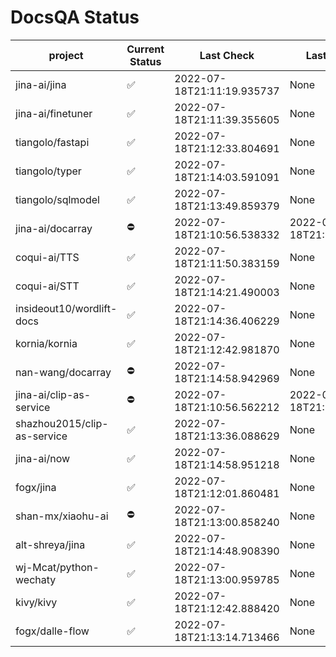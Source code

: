 # DocsQA Status

|          project          |Current Status|        Last Check        |      Last Downtime       |
|---------------------------|--------------|--------------------------|--------------------------|
|jina-ai/jina               |✅            |2022-07-18T21:11:19.935737|None                      |
|jina-ai/finetuner          |✅            |2022-07-18T21:11:39.355605|None                      |
|tiangolo/fastapi           |✅            |2022-07-18T21:12:33.804691|None                      |
|tiangolo/typer             |✅            |2022-07-18T21:14:03.591091|None                      |
|tiangolo/sqlmodel          |✅            |2022-07-18T21:13:49.859379|None                      |
|jina-ai/docarray           |⛔️           |2022-07-18T21:10:56.538332|2022-07-18T21:10:56.538305|
|coqui-ai/TTS               |✅            |2022-07-18T21:11:50.383159|None                      |
|coqui-ai/STT               |✅            |2022-07-18T21:14:21.490003|None                      |
|insideout10/wordlift-docs  |✅            |2022-07-18T21:14:36.406229|None                      |
|kornia/kornia              |✅            |2022-07-18T21:12:42.981870|None                      |
|nan-wang/docarray          |⛔️           |2022-07-18T21:14:58.942969|None                      |
|jina-ai/clip-as-service    |⛔️           |2022-07-18T21:10:56.562212|2022-07-18T21:10:56.562201|
|shazhou2015/clip-as-service|✅            |2022-07-18T21:13:36.088629|None                      |
|jina-ai/now                |✅            |2022-07-18T21:14:58.951218|None                      |
|fogx/jina                  |✅            |2022-07-18T21:12:01.860481|None                      |
|shan-mx/xiaohu-ai          |⛔️           |2022-07-18T21:13:00.858240|None                      |
|alt-shreya/jina            |✅            |2022-07-18T21:14:48.908390|None                      |
|wj-Mcat/python-wechaty     |✅            |2022-07-18T21:13:00.959785|None                      |
|kivy/kivy                  |✅            |2022-07-18T21:12:42.888420|None                      |
|fogx/dalle-flow            |✅            |2022-07-18T21:13:14.713466|None                      |
